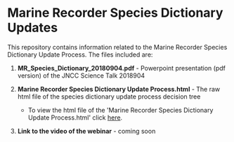 # Marine Recorder Species Dictionary Updates

This repository contains information related to the Marine Recorder Species Dictionary Update Process. The files included are:

1. **MR_Species_Dictionary_20180904.pdf** - Powerpoint presentation (pdf version) of the JNCC Science Talk 2018904
2. **Marine Recorder Species Dictionary Update Process.html** - The raw html file of the species dictionary update process decision tree
    + To view the html file of the 'Marine Recorder Species Dictionary Update Process.html' click [here](http://htmlpreview.github.io/?https://github.com/jncc/marine-recorder-tools/blob/master/speciesDictionary/Marine%20Recorder%20Species%20Dictionary%20Update%20Process.html).

3. **Link to the video of the webinar** - coming soon


